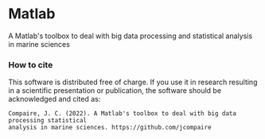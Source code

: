 # Matlab
A Matlab's toolbox to deal with big data processing and statistical analysis in marine sciences

### How to cite

This software is distributed free of charge.
If you use it in research resulting in a scientific presentation or publication, the software should be acknowledged and cited as:

```
Compaire, J. C. (2022). A Matlab's toolbox to deal with big data processing statistical
analysis in marine sciences. https://github.com/jcompaire
